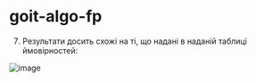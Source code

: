 # goit-algo-fp

7. Результати досить схожі на ті, що надані в наданій таблиці ймовірностей:

![image](https://github.com/pryimakv14/goit-algo-fp/assets/149526264/6e8bf6a5-4e31-43ed-ac1e-4fd9fc58c20f)

